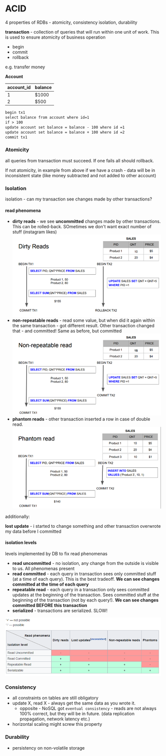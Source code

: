 # ACID
4 properties of RDBs - atomicity, consistency isolation, durability

**transaction** - collection of queries that will run within one unit of work. This is used to ensure atomicity of business operation
* begin
* commit
* rollback

e.g. transfer money

**Account**

account_id | balance
----------|--------
1         | $1000
2         | $500

```
begin tx1
select balance from account where id=1
if > 100
update account set balance = balance - 100 where id =1
update account set balance = balance + 100 where id =2
commit tx1
```
### Atomicity 
all queries from transaction must succeed. If one fails all should rollback.

If not atomicity, in example from above if we have a crash - data will be in inconsistent state (like money subtracted and not added to other account)

### Isolation 
isolation - can my transaction see changes made by other transactions?

#### read phenomena
* **dirty reads** - we see **uncommitted** changes made by other transactions. This can be rolled-back. SOmetimes we don't want exact number of stuff (instagram likes)
![dirty](dirtyread.png)
* **non-repeatable reads** - read some value, but when did it again within the same transaction - got different result. Other transaction changed that - and committed!
Same as before, but committed
![NRR](non-repeatable.png)
* **phantom reads** - other transaction inserted a row in case of double read. 
![phantom](phantom.png)

additionally:

**lost update** - i started to change something and other transaction overwrote my data before I committed

#### isolation levels
levels implemented by DB to fix read phenomenas

* **read uncommitted** - no isolation, any change from the outside is visible to us. All phenomenas present
* **read committed** - each query in transaction sees only committed stuff (at a time of each query). This is the best tradeoff.
 **We can see changes committed at the time of each query**
* **repeatable read** - each query in a transaction only sees committed updates at the beginning of the transaction. 
Sees committed stuff at the beginning of the transaction (not by each query!). **We can see changes committed BEFORE this transaction**   
* **serialized** - transactions are serialized. SLOW!

![isolation](isolation.png)


### Consistency 
* all constraints on tables are still obligatory
* update X, read X - always get the same data as you wrote it. 
    * opposite - NoSQL got `eventual consistency` - reads are not always 100% correct, but they will be in future. (data replication propagation, network latency etc.)
* horizontal scaling might screw this property

### Durability
* persistency on non-volatile storage